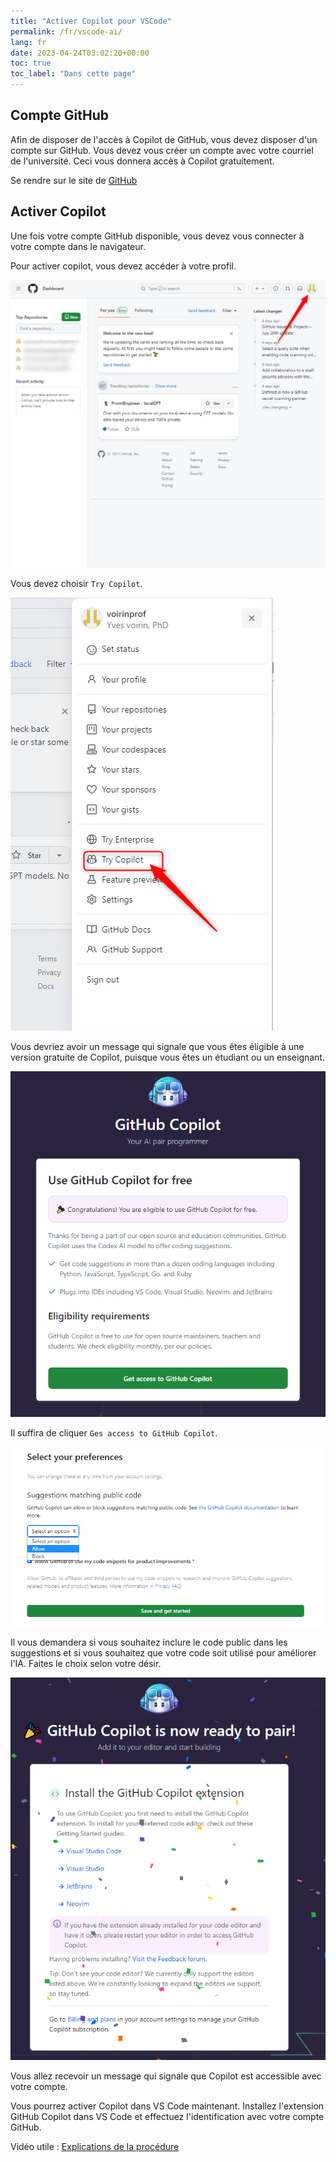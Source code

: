```yaml
---
title: "Activer Copilot pour VSCode"
permalink: /fr/vscode-ai/
lang: fr
date: 2023-04-24T03:02:20+00:00
toc: true
toc_label: "Dans cette page"
---
```


## Compte GitHub

Afin de disposer de l'accès à Copilot de GitHub, vous devez disposer d'un compte sur GitHub. Vous devez vous créer un compte avec votre courriel de l'université. Ceci vous donnera accès à Copilot gratuitement.

Se rendre sur le site de [GitHub](https://github.com/)

## Activer Copilot

Une fois votre compte GitHub disponible, vous devez vous connecter à votre compte dans le navigateur.

Pour activer copilot, vous devez accéder à votre profil.

![accéder à votre profil](/assets/img/vscodeia-step1.png)


Vous devez choisir `Try Copilot`. 

![Try Copilot](/assets/img/vscodeia-step2.png)

Vous devriez avoir un message qui signale que vous êtes éligible à une version gratuite de Copilot, puisque vous êtes un étudiant ou un enseignant.

![une version gratuite de Copilot](/assets/img/vscodeia-step3.png)

Il suffira de cliquer `Ges access to GitHub Copilot`.

![Accès à Copilot](/assets/img/vscodeia-step4.png)

Il vous demandera si vous souhaitez inclure le code public dans les suggestions et si vous souhaitez que votre code soit utilisé pour améliorer l'IA. Faites le choix selon votre désir.

![Copilot est accessible avec votre compte](/assets/img/vscodeia-step5.png)

Vous allez recevoir un message qui signale que Copilot est accessible avec votre compte.


Vous pourrez activer Copilot dans VS Code maintenant. Installez l'extension GitHub Copilot dans VS Code et effectuez l'identification avec votre compte GitHub.


Vidéo utile : [Explications de la procédure](https://youtu.be/vLb5tPwuhw0)